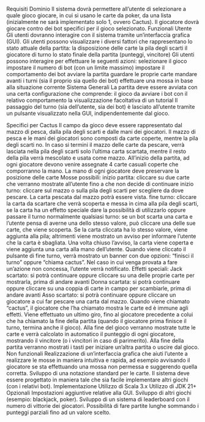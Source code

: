 Requisiti
Dominio
Il sistema dovrà permettere all’utente di selezionare a quale gioco giocare, in cui si usano le carte da poker, da una lista (inizialmente ne sarà implementato solo 1, ovvero Cactus).
Il giocatore dovrà giocare contro dei bot specifici per il gioco selezionato.
Funzionali
Utente
Gli utenti dovranno interagire con il sistema tramite un’interfaccia grafica (GUI).
Gli utenti possono visualizzare i diversi fattori che rappresentano lo stato attuale della partita:
la disposizione delle carte
la pila degli scarti
il giocatore di turno
lo stato finale della partita (punteggi, vincitore)
Gli utenti possono interagire per effettuare le seguenti azioni:
selezionare il gioco
impostare il numero di bot (con un limite massimo)
impostare il comportamento dei bot
avviare la partita
guardare le proprie carte
mandare avanti i turni (sia il proprio sia quello dei bot)
effettuare una mossa in base alla situazione corrente
Sistema
Generali
La partita deve essere avviata con una certa configurazione che comprende:
il gioco da avviare
i bot con il relativo comportamento
la visualizzazione facoltativa di un tutorial
Il passaggio del turno (sia dell’utente, sia dei bot) è lasciato all’utente tramite un pulsante visualizzato nella GUI, indipendentemente dal gioco.


Specifici per Cactus
Il campo da gioco deve essere rappresentato dal mazzo di pesca, dalla pila degli scarti e dalle mani dei giocatori. Il mazzo di pesca e le mani dei giocatori sono composti da carte coperte, mentre la pila degli scarti no.
In caso si termini il mazzo delle carte da pescare, verrà lasciata nella pila degli scarti solo l’ultima carta scartata, mentre il resto della pila verrà mescolato e usata come mazzo.
All’inizio della partita, ad ogni giocatore devono venire assegnate 4 carte casuali coperte che comporranno la mano.
La mano di ogni giocatore deve preservare la posizione delle carte
Mosse possibili:
inizio partita: cliccare su due carte che verranno mostrate all’utente fino a che non decide di continuare
inizio turno: cliccare sul mazzo o sulla pila degli scarti per scegliere da dove pescare. La carta pescata dal mazzo potrà essere vista.
fine turno: cliccare la carta da scartare che verrà scoperta e messa in cima alla pila degli scarti, se la carta ha un effetto speciale dare la possibilità di utilizzarlo oppure passare il turno normalmente
qualsiasi turno: se un bot scarta una carta e l’utente pensa di averne una dello stesso valore, può cliccare una delle sue carte, che viene scoperta. Se la carta cliccata ha lo stesso valore, viene aggiunta alla pila; altrimenti viene mostrato un avviso per informare l’utente che la carta è sbagliata. Una volta chiuso l’avviso, la carta viene coperta e viene aggiunta una carta alla mano dell’utente.
Quando viene cliccato il pulsante di fine turno, verrà mostrato un banner con due opzioni: “finisci il turno” oppure “chiama cactus”.
Nel caso in cui venga provata a fare un’azione non concessa, l’utente verrà notificato.
Effetti speciali:
Jack scartato: si potrà continuare oppure cliccare su una delle proprie carte per mostrarla, prima di andare avanti
Donna scartata: si potrà continuare oppure cliccare su una coppia di carte in campo per scambiarle, prima di andare avanti
Asso scartato: si potrà continuare oppure cliccare un giocatore a cui far pescare una carta dal mazzo.
Quando viene chiamato “cactus”, il giocatore che l’ha chiamato mostra le carte ed è immune agli effetti. Viene effettuato un ultimo giro, fino al giocatore precedente a colui che ha chiamato la fine della partita (quando il giocatore prima finisce il turno, termina anche il gioco).
Alla fine del gioco verranno mostrate tutte le carte e verrà calcolato in automatico il punteggio di ogni giocatore, mostrando il vincitore (o i vincitori in caso di parimerito).
Alla fine della partita verranno mostrati i tasti per iniziare un’altra partita o uscire dal gioco.
Non funzionali
Realizzazione di un’interfaccia grafica che aiuti l’utente a realizzare le mosse in maniera intuitiva e rapida, ad esempio avvisando il giocatore se sta effettuando una mossa non permessa e suggerendo quella corretta.
Sviluppo di una notazione standard per le carte.
Il sistema deve essere progettato in maniera tale che sia facile implementare altri giochi (con i relativi bot).
Implementazione
Utilizzo di Scala 3.x
Utilizzo di JDK 21+
Opzionali
Impostazioni aggiuntive relative alla GUI.
Sviluppo di altri giochi (esempio: blackjack, poker).
Sviluppo di un sistema di leaderboard con il numero di vittorie dei giocatori.
Possibilità di fare partite lunghe sommando i punteggi parziali fino ad un valore scelto.

